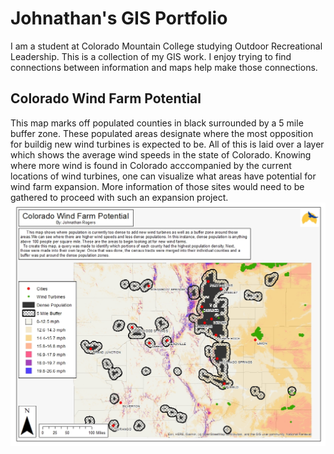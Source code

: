 # Johnathan's GIS Portfolio
I am a student at Colorado Mountain College studying Outdoor Recreational Leadership. This is a collection of my GIS work. I enjoy trying to find connections between information and maps help make those connections.
## Colorado Wind Farm Potential
This map marks off populated counties in black surrounded by a 5 mile buffer zone. These populated areas designate where the most opposition for buildig new wind turbines is expected to be. All of this is laid over a layer which shows the average wind speeds in the state of Colorado. Knowing where more wind is found in Colorado acccompanied by the current locations of wind turbines, one can visualize what areas have potential for wind farm expansion. More information of those sites would need to be gathered to proceed with such an expansion project.
![WindFarmPotential](ColoradoWindFarmPotential.jpg)
